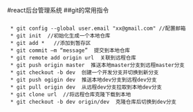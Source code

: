 #react后台管理系统
##git的常用指令
#####
     * git config --global user.email "xx@gmail.com" //配置邮箱
     * git init  //初始化生成一个本地仓库 
     * git add *   //添加到暂存区 
     * git commit –m “message”  提交到本地仓库 
     * git remote add origin url  关联到远程仓库 
     * git push origin master  推送本地master分支到远程master分支 
     * git checkout -b dev  创建一个开发分支并切换到新分支 
     * git push ogigin dev  推送本地dev分支到远程dev分支
     * git pull origin dev  从远程dev分支拉取到本地dev分支
     * git clone url  //将远程仓库克隆下载到本地
     * git checkout -b dev origin/dev  克隆仓库后切换到dev分支
     
